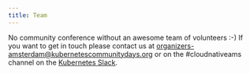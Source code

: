 ```yaml
---
title: Team
---
```

No community conference without an awesome team of volunteers :-) If you want to get in touch please contact us at [organizers-amsterdam@kubernetescommunitydays.org](mailto:organizers-amsterdam@kubernetescommunitydays.org) or on the #cloudnativeams channel on the [Kubernetes Slack](https://slack.k8s.io).
